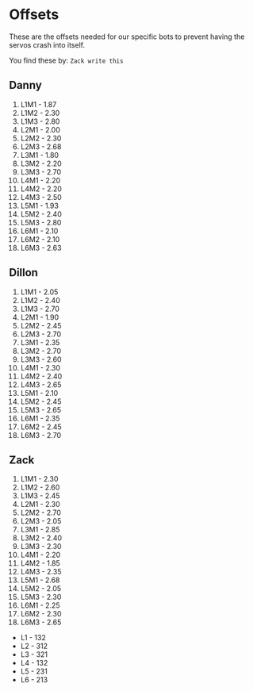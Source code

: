 # Offsets

These are the offsets needed for our specific bots to prevent having the servos crash into itself.

You find these by: `Zack write this`

## Danny

1. L1M1 - 1.87
2. L1M2 - 2.30
3. L1M3 - 2.80
4. L2M1 - 2.00
5. L2M2 - 2.30
6. L2M3 - 2.68
7. L3M1 - 1.80
8. L3M2 - 2.20
9. L3M3 - 2.70
10. L4M1 - 2.20
11. L4M2 - 2.20
12. L4M3 - 2.50
13. L5M1 - 1.93
14. L5M2 - 2.40
15. L5M3 - 2.80
16. L6M1 - 2.10
17. L6M2 - 2.10
18. L6M3 - 2.63

## Dillon

1. L1M1 - 2.05
2. L1M2 - 2.40
3. L1M3 - 2.70
4. L2M1 - 1.90
5. L2M2 - 2.45
6. L2M3 - 2.70
7. L3M1 - 2.35
8. L3M2 - 2.70
9. L3M3 - 2.60
10. L4M1 - 2.30
11. L4M2 - 2.40
12. L4M3 - 2.65
13. L5M1 - 2.10
14. L5M2 - 2.45
15. L5M3 - 2.65
16. L6M1 - 2.35
17. L6M2 - 2.45
18. L6M3 - 2.70

## Zack

1. L1M1 - 2.30
2. L1M2 - 2.60
3. L1M3 - 2.45
4. L2M1 - 2.30
5. L2M2 - 2.70
6. L2M3 - 2.05
7. L3M1 - 2.85
8. L3M2 - 2.40
9. L3M3 - 2.30
10. L4M1 - 2.20
11. L4M2 - 1.85
12. L4M3 - 2.35
13. L5M1 - 2.68
14. L5M2 - 2.05
15. L5M3 - 2.30
16. L6M1 - 2.25
17. L6M2 - 2.30
18. L6M3 - 2.65

- L1 - 132
- L2 - 312
- L3 - 321
- L4 - 132
- L5 - 231
- L6 - 213

